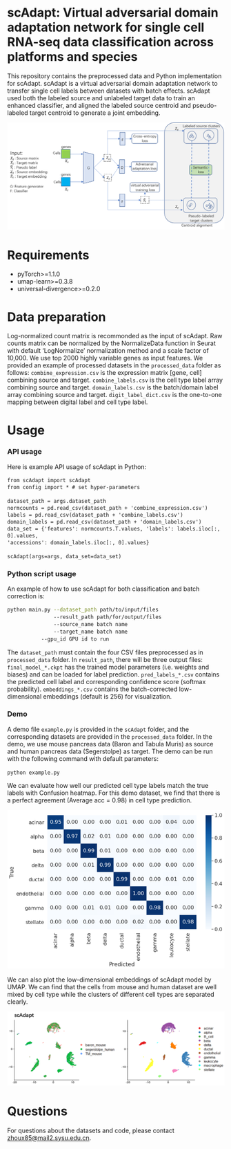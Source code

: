# scAdapt: Virtual adversarial domain adaptation network for single cell RNA-seq data classification across platforms and species
This repository contains the preprocessed data and Python implementation for scAdapt. scAdapt is a virtual adversarial domain adaptation network to transfer single cell labels between datasets with batch effects. scAdapt used both the labeled source and unlabeled target data to train an enhanced classifier, and aligned the labeled source centroid and pseudo-labeled target centroid to generate a joint embedding.

<p align="center">
    <img src="scAdapt/model.png" width="638">
</p>

# Requirements

* pyTorch>=1.1.0
* umap-learn>=0.3.8
* universal-divergence>=0.2.0

# Data preparation

Log-normalized count matrix is recommonded as the input of scAdapt. Raw counts matrix can be normalized by the NormalizeData function in Seurat with default ‘LogNormalize’ normalization method and a scale factor of 10,000. We use top 2000 highly variable genes as input features. We provided an example of processed datasets in the `processed_data` folder as follows:
`combine_expression.csv` is the expression matrix [gene, cell] combining source and target.
`combine_labels.csv` is the cell type label array combining source and target.
`domain_labels.csv` is the batch/domain label array combining source and target.
`digit_label_dict.csv` is the one-to-one mapping between digital label and cell type label.

# Usage

### API usage

Here is example API usage of scAdapt in Python:

```
from scAdapt import scAdapt
from config import * # set hyper-parameters

dataset_path = args.dataset_path 
normcounts = pd.read_csv(dataset_path + 'combine_expression.csv')
labels = pd.read_csv(dataset_path + 'combine_labels.csv')
domain_labels = pd.read_csv(dataset_path + 'domain_labels.csv')
data_set = {'features': normcounts.T.values, 'labels': labels.iloc[:, 0].values,
'accessions': domain_labels.iloc[:, 0].values}

scAdapt(args=args, data_set=data_set)
```

### Python script usage

An example of how to use scAdapt for both classification and batch correction is:

```bash
python main.py --dataset_path path/to/input/files
               --result_path path/for/output/files
               --source_name batch name
               --target_name batch name
	       --gpu_id GPU id to run
```

The `dataset_path` must contain the four CSV files preprocessed as in `processed_data` folder. In `result_path`, there will be three output files: `final_model_*.ckpt` has the trained model    parameters (i.e. weights and biases) and can be loaded for label prediction. `pred_labels_*.csv` contains the predicted cell label and corresponding confidence score (softmax probability). `embeddings_*.csv` contains the batch-corrected low-dimensional embeddings (default is 256) for visualization.

### Demo

A demo file `example.py` is provided in the `scAdapt` folder, and the corresponding datasets are provided in the `processed_data` folder. In the demo, we use mouse pancreas data (Baron and Tabula Muris) as source and human pancreas data (Segerstolpe) as target. The demo can be run with the following command with default parameters:

`python example.py`

We can evaluate how well our predicted cell type labels match the true labels with Confusion heatmap. For this demo dataset, we find that there is a perfect agreement (Average acc = 0.98) in cell type prediction.

<p align="center">
    <img src="results/confusion_map.png" width="638">
</p>

We can also plot the low-dimensional embeddings of scAdapt model by UMAP. We can find that the cells from mouse and human dataset are well mixed by cell type while the clusters of different cell types are separated clearly.

<p align="center">
    <img src="results/UMAP.png" width="638">
</p>

# Questions

For questions about the datasets and code, please contact [zhoux85@mail2.sysu.edu.cn](mailto:zhoux85@mail2.sysu.edu.cn).

